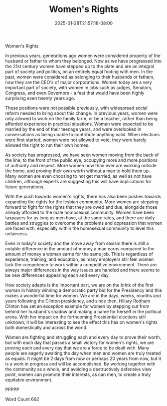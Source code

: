 ﻿---
title: "Women's Rights"
date: 2025-01-28T21:57:18-08:00
description: "TXT Tips for Web Success"
featured_image: "/images/TXT.jpg"
tags: ["TXT"]
---

Women's Rights

In previous years, generations ago women were considered property of the husband or father to whom they belonged.  Now as we have progressed into the 21st century women have stepped up to the plate and are an integral part of society and politics, on an entirely equal footing with men.  In the past, women were considered as belonging to their husbands or fathers, now they are the CEO's of major corporations.  Women today are a very important part of society, with women in jobs such as judges, Senators, Congress, and even Governors - a feat that would have been highly surprising even twenty years ago.

These positions were not possible previously, with widespread social reform needed to bring about this change.  In previous years, women were only allowed to work on the family farm, or be a teacher, rather than being afforded experience in practical situations.  Women were expected to be married by the end of their teenage years, and were overlooked in conversations as being unable to contribute anything valid.  When elections were first started, women were not allowed to vote, they were barely allowed the right to run their own homes.  

As society has progressed, we have seen women moving from the back of the line, to the front of the public eye, occupying more and more positions of authority and respect.  More women now than ever are working outside the home, and proving their own worth without a man to hold them up.  Many women are even choosing to not get married, as well as not have children, although experts are suggesting this will have implications for future generations.  

With the push towards women's rights, there has also been pushes towards expanding the rights for the lesbian community.  More women are stepping forward to fight for the rights that they are owed and due, alongside those already afforded to the male homosexual community.  Women have been taxpayers for as long as men have, at the same rates, and there are daily battles and struggles to overcome the problems and oppression that women are faced with, especially within the homosexual community to level this unfairness.  

Even in today's society and the move away from sexism there is still a notable difference in the amount of money a man earns compared to the amount of money a woman earns for the same job.  This is regardless of experience, training, and education, as many employers still feel women lack the competence to work within a competitive environment.  There are always major differences in the way issues are handled and there seems to be new differences appearing each and every day.  

How society adapts is the important part, we are on the brink of the first woman in history winning a democratic party bid for the Presidency and this makes a wonderful time for women.  We are in the days, weeks, months and years following the Clinton presidency, and since then, Hillary Rodham Clinton has set an exception example for women by stepping out from behind her husband's shadow and making a name for herself in the political arena. With her impact on the forthcoming Presidential elections still unknown, it will be interesting to see the effect this has on women's rights both domestically and across the world.

Women are fighting and struggling each and every day to prove their worth, but with each day that passes a small victory for women's rights, we are proving each and every day that we are a force to be dealt with.  Many people are eagerly awaiting the day when men and women are truly treated as equals.  It might be 2 days from now or perhaps 20 years from now, but it is a work in progress and will be accomplished.  By working together with the community as a whole, and avoiding a destructively defensive view point, women can promote their interests, as can men, to create a truly equitable environment.

PPPPP 

Word Count 662

